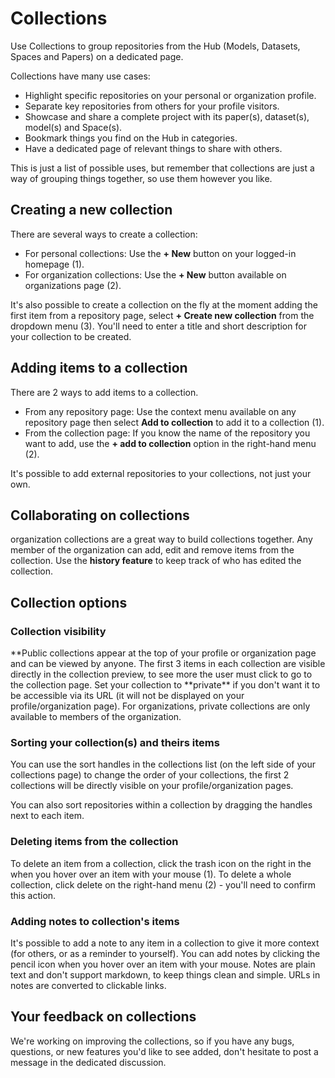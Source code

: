 # Collections

Use Collections to group repositories from the Hub (Models, Datasets, Spaces and Papers) on a dedicated page.

Collections have many use cases:

- Highlight specific repositories on your personal or organization profile.
- Separate key repositories from others for your profile visitors.
- Showcase and share a complete project with its paper(s), dataset(s), model(s) and Space(s).
- Bookmark things you find on the Hub in categories.
- Have a dedicated page of relevant things to share with others.

This is just a list of possible uses, but remember that collections are just a way of grouping things together, so use them however you like.

## Creating a new collection

There are several ways to create a collection:

- For personal collections: Use the **+ New** button on your logged-in homepage (1).
- For organization collections: Use the **+ New** button available on organizations page (2).

It's also possible to create a collection on the fly at the moment adding the first item from a repository page, select **+ Create new collection** from the dropdown menu (3).
You'll need to enter a title and short description for your collection to be created.

## Adding items to a collection

There are 2 ways to add items to a collection.

- From any repository page: Use the context menu available on any repository page then select **Add to collection** to add it to a collection (1).
- From the collection page: If you know the name of the repository you want to add, use the **+ add to collection** option in the right-hand menu (2).

It's possible to add external repositories to your collections, not just your own.

## Collaborating on collections

organization collections are a great way to build collections together. Any member of the organization can add, edit and remove items from the collection.
Use the **history feature** to keep track of who has edited the collection.

## Collection options

### Collection visibility

**Public collections appear at the top of your profile or organization page and can be viewed by anyone. The first 3 items in each collection are visible directly in the collection preview, to see more the user must click to go to the collection page.
Set your collection to **private\*\* if you don't want it to be accessible via its URL (it will not be displayed on your profile/organization page). For organizations, private collections are only available to members of the organization.

### Sorting your collection(s) and theirs items

You can use the sort handles in the collections list (on the left side of your collections page) to change the order of your collections, the first 2 collections will be directly visible on your profile/organization pages.

You can also sort repositories within a collection by dragging the handles next to each item.

### Deleting items from the collection

To delete an item from a collection, click the trash icon on the right in the when you hover over an item with your mouse (1). To delete a whole collection, click delete on the right-hand menu (2) - you'll need to confirm this action.

### Adding notes to collection's items

It's possible to add a note to any item in a collection to give it more context (for others, or as a reminder to yourself). You can add notes by clicking the pencil icon when you hover over an item with your mouse. Notes are plain text and don't support markdown, to keep things clean and simple. URLs in notes are converted to clickable links.

## Your feedback on collections

We're working on improving the collections, so if you have any bugs, questions, or new features you'd like to see added, don't hesitate to post a message in the dedicated discussion.
